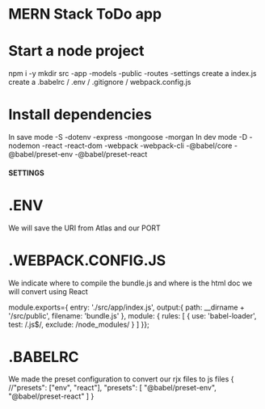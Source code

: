 # MERN Stack ToDo app

# Start a node project
npm i -y 
mkdir src
        -app
        -models
        -public
        -routes
        -settings
create a index.js
create a .babelrc / .env / .gitignore / webpack.config.js

# Install dependencies
In save mode -S
    -dotenv
    -express
    -mongoose
    -morgan
In dev mode -D
    -nodemon
    -react
    -react-dom
    -webpack
    -webpack-cli
    -@babel/core
    -@babel/preset-env
    -@babel/preset-react

#### SETTINGS
# .ENV
We will save the URI from Atlas and our PORT

# .WEBPACK.CONFIG.JS

We indicate where to compile the bundle.js and where is the html doc we will convert using React

module.exports={
    entry: './src/app/index.js',
    output:{
        path: __dirname + '/src/public',
        filename: 'bundle.js'
    },
    module: {
        rules: [
          {
            use: 'babel-loader',
            test: /\.js$/,
            exclude: /node_modules/
          }
        ]
      }};

# .BABELRC
We made the preset configuration to convert our rjx files to js files
{
    //"presets": ["env", "react"],
    "presets": [
        "@babel/preset-env",
        "@babel/preset-react"
    ]
}


